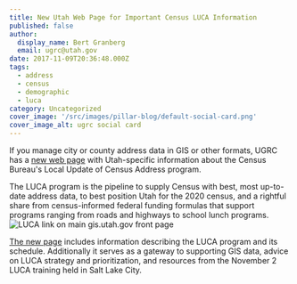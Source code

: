 ```yaml
---
title: New Utah Web Page for Important Census LUCA Information
published: false
author:
  display_name: Bert Granberg
  email: ugrc@utah.gov
date: 2017-11-09T20:36:48.000Z
tags:
  - address
  - census
  - demographic
  - luca
category: Uncategorized
cover_image: '/src/images/pillar-blog/default-social-card.png'
cover_image_alt: ugrc social card
---
```


If you manage city or county address data in GIS or other formats, UGRC has a [new web page](/products/sgid/address) with Utah-specific information about the Census Bureau's Local Update of Census Address program.

The LUCA program is the pipeline to supply Census with best, most up-to-date address data, to best position Utah for the 2020 census, and a rightful share from census-informed federal funding formulas that support programs ranging from roads and highways to school lunch programs.
![LUCA link on main gis.utah.gov front page](/images/404.png)

[The new page](/products/sgid/address) includes information describing the LUCA program and its schedule. Additionally it serves as a gateway to supporting GIS data, advice on LUCA strategy and prioritization, and resources from the November 2 LUCA training held in Salt Lake City.
